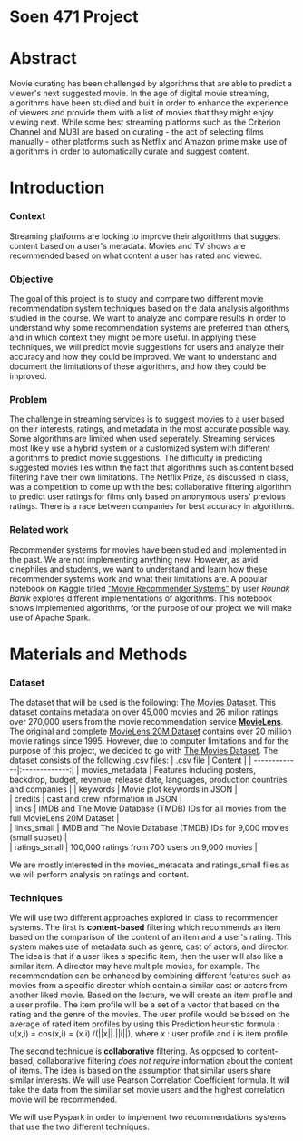 # Soen 471 Project

# Abstract
Movie curating has been challenged by algorithms that are able to predict a viewer's next suggested movie. In the age of digital movie streaming, algorithms have been studied and built in order to enhance the experience of viewers and provide them with a list of movies that they might enjoy viewing next. While some best streaming platforms such as the Criterion Channel and MUBI are based on curating - the act of selecting films manually - other platforms such as Netflix and Amazon prime make use of algorithms in order to automatically curate and suggest content. 

# Introduction

### Context
Streaming platforms are looking to improve their algorithms that suggest content based on a user's metadata. Movies and TV shows are recommended based on what content a user has rated and viewed. 

### Objective

The goal of this project is to study and compare two different movie recommendation system techniques based on the data analysis algorithms studied in the course. We want to analyze and compare results in order to understand why some recommendation systems are preferred than others, and in which context they might be more useful. In applying these techniques, we will predict movie suggestions for users and analyze their accuracy and how they could be improved. We want to understand and document the limitations of these algorithms, and how they could be improved.  

### Problem
The challenge in streaming services is to suggest movies to a user based on their interests, ratings, and metadata in the most accurate possible way. Some algorithms are limited when used seperately. Streaming services most likely use a hybrid system or a customized system with different algorithms to predict movie suggestions. The difficulty in predicting suggested movies lies within the fact that algorithms such as content based filtering have their own limitations. The Netflix Prize, as discussed in class, was a competition to come up with the best collaborative filtering algorithm to predict user ratings for films only based on anonymous users' previous ratings. There is a race between companies for best accuracy in algorithms. 

### Related work
Recommender systems for movies have been studied and implemented in the past. We are not implementing anything new. However, as avid cinephiles and students, we want to understand and learn how these recommender systems work and what their limitations are. A popular notebook on Kaggle titled ["Movie Recommender Systems"](https://www.kaggle.com/rounakbanik/movie-recommender-systems) by user _Rounak Banik_ explores different implementations of algorithms. This notebook shows implemented algorithms, for the purpose of our project we will make use of Apache Spark. 

# Materials and Methods

### Dataset

 The dataset that will be used is the following: [The Movies Dataset](https://www.kaggle.com/rounakbanik/the-movies-dataset?select=movies_metadata.csv). This dataset contains metadata on over 45,000 movies and 26 milion ratings over 270,000 users from the movie recommendation service [**MovieLens**](https://movielens.org/). The original and complete [MovieLens 20M Dataset](https://www.kaggle.com/grouplens/movielens-20m-dataset) contains over 20 million movie ratings since 1995. However, due to computer limitations and for the purpose of this project, we decided to go with [The Movies Dataset](https://www.kaggle.com/rounakbanik/the-movies-dataset?select=movies_metadata.csv). The dataset consists of the following .csv files:
 | .csv file       | Content         |
| -------------|:-------------:| 
| movies_metadata | Features including posters, backdrop, budget, revenue, release date, languages, production countries and companies |
| keywords        | Movie plot keywords in JSON |  
| credits         | cast and crew information in JSON |   
| links           | IMDB and The Movie Database (TMDB) IDs for all movies from the full MovieLens 20M Dataset |  
| links_small     | IMDB and The Movie Database (TMDB) IDs for 9,000 movies (small subset) |  
| ratings_small   | 100,000 ratings from 700 users on 9,000 movies |  

We are mostly interested in the movies_metadata and ratings_small files as we will perform analysis on ratings and content.

### Techniques
We will use two different approaches explored in class to recommender systems. The first is **content-based** filtering which recommends an item based on the comparison of the content of an item and a user's rating. This system makes use of metadata such as genre, cast of actors, and director. The idea is that if a user likes a specific item, then the user will also like a similar item. A director may have multiple movies, for example. The recommendation can be enhanced by combining different features such as movies from a specific director which contain a similar cast or actors from another liked movie. Based on the lecture, we will create an item profile and a user profile. The item profile will be a set of a vector that based on the rating and the genre of the movies. The user profile would be based on the average of rated item profiles by using this Prediction heuristic formula : u(x,i) = cos(x,i) = (x.i) /(||x||.||i||), where x : user profile and i is item profile.

The second technique is **collaborative** filtering. As opposed to content-based, collaborative filtering _does not require_ information about the content of items. The idea is based on the assumption that similar users share similar interests. We will use Pearson Correlation Coefficient formula. It will take the data from the similiar set movie users and the highest correlation movie will be recommended.

We will use Pyspark in order to implement two recommendations systems that use the two different techniques.


